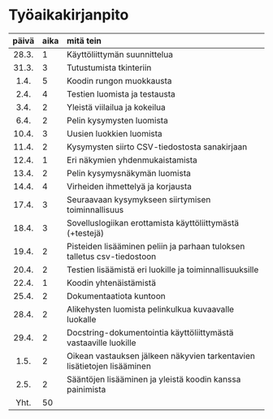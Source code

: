 # Työaikakirjanpito

| päivä | aika | mitä tein  |
| :----:|:-----| :-----|
| 28.3. |  1   | Käyttöliittymän suunnittelua                                             |
| 31.3. |  3   | Tutustumista tkinteriin                                                  |
|  1.4. |  5   | Koodin rungon muokkausta                                                 |
|  2.4. |  4   | Testien luomista ja testausta                                            |
|  3.4. |  2   | Yleistä viilailua ja kokeilua                                            |
|  6.4. |  2   | Pelin kysymysten luomista                                                |
| 10.4. |  3   | Uusien luokkien luomista                                                 |
| 11.4. |  2   | Kysymysten siirto CSV-tiedostosta sanakirjaan                            |
| 12.4. |  1   | Eri näkymien yhdenmukaistamista                                          |
| 13.4. |  2   | Pelin kysymysnäkymän luomista                                            |
| 14.4. |  4   | Virheiden ihmettelyä ja korjausta                                        |
| 17.4. |  3   | Seuraavaan kysymykseen siirtymisen toiminnallisuus                       |
| 18.4. |  3   | Sovelluslogiikan erottamista käyttöliittymästä (+testejä)                |
| 19.4. |  2   | Pisteiden lisääminen peliin ja parhaan tuloksen talletus csv-tiedostoon  |
| 20.4. |  2   | Testien lisäämistä eri luokille ja toiminnallisuuksille                  |
| 22.4. |  1   | Koodin yhtenäistämistä                                                   |
| 25.4. |  2   | Dokumentaatiota kuntoon                                                  |
| 28.4. |  2   | Alikehysten luomista pelinkulkua kuvaavalle luokalle                     |
| 29.4. |  2   | Docstring-dokumentointia käyttöliittymästä vastaaville luokille          |
|  1.5. |  2   | Oikean vastauksen jälkeen näkyvien tarkentavien lisätietojen lisääminen  |
|  2.5. |  2   | Sääntöjen lisääminen ja yleistä koodin kanssa painimista                 |
| Yht.  |  50  |                                                                          |
